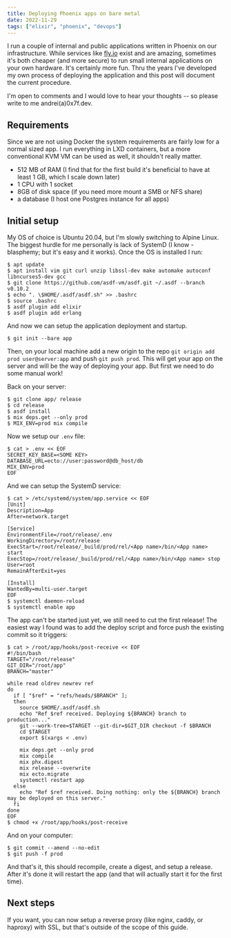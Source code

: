 ```yaml
---
title: Deploying Phoenix apps on bare metal
date: 2022-11-29
tags: ["elixir", "phoenix", "devops"]
---
```


I run a couple of internal and public applications written in Phoenix on our infrastructure. While services like [fly.io](https://fly.io) exist and are amazing, sometimes it's both cheaper (and more secure) to run small internal applications on your own hardware. It's certainly more fun. Thru the years I've developed my own process of deploying the application and this post will document the current procedure.

<!--more-->

I'm open to comments and I would love to hear your thoughts -- so please write to me andrei(a)0x7f.dev.

## Requirements

Since we are not using Docker the system requirements are fairly low for a normal sized app. I run everything in LXD containers, but a more conventional KVM VM can be used as well, it shouldn't really matter.

- 512 MB of RAM (I find that for the first build it's beneficial to have at least 1 GB, which I scale down later)
- 1 CPU with 1 socket
- 8GB of disk space (if you need more mount a SMB or NFS share)
- a database (I host one Postgres instance for all apps)

## Initial setup

My OS of choice is Ubuntu 20.04, but I'm slowly switching to Alpine Linux. The biggest hurdle for me personally is lack of SystemD (I know - blasphemy; but it's easy and it works). Once the OS is installed I run:

```shell
$ apt update
$ apt install vim git curl unzip libssl-dev make automake autoconf libncurses5-dev gcc
$ git clone https://github.com/asdf-vm/asdf.git ~/.asdf --branch v0.10.2
$ echo ". \$HOME/.asdf/asdf.sh" >> .bashrc
$ source .bashrc
$ asdf plugin add elixir
$ asdf plugin add erlang
```

And now we can setup the application deployment and startup.

```shell
$ git init --bare app
```

Then, on your local machine add a new origin to the repo `git origin add prod user@server:app` and push `git push prod`. This will get your app on the server and will be the way of deploying your app. But first we need to do some manual work!

Back on your server:

```shell
$ git clone app/ release
$ cd release
$ asdf install
$ mix deps.get --only prod
$ MIX_ENV=prod mix compile
```

Now we setup our `.env` file:

```shell
$ cat > .env << EOF
SECRET_KEY_BASE=<SOME KEY>
DATABASE_URL=ecto://user:password@db_host/db
MIX_ENV=prod
EOF
```

And we can setup the SystemD service:

```shell
$ cat > /etc/systemd/system/app.service << EOF
[Unit]
Description=App
After=network.target

[Service]
EnvironmentFile=/root/release/.env
WorkingDirectory=/root/release
ExecStart=/root/release/_build/prod/rel/<App name>/bin/<App name> start
ExecStop=/root/release/_build/prod/rel/<App name>/bin/<App name> stop
User=root
RemainAfterExit=yes

[Install]
WantedBy=multi-user.target
EOF
$ systemctl daemon-reload
$ systemctl enable app
```

The app can't be started just yet, we still need to cut the first release! The easiest way I found was to add the deploy script and force push the existing commit so it triggers:

```shell
$ cat > /root/app/hooks/post-receive << EOF
#!/bin/bash
TARGET="/root/release"
GIT_DIR="/root/app"
BRANCH="master"

while read oldrev newrev ref
do
  if [ "$ref" = "refs/heads/$BRANCH" ];
  then
    source $HOME/.asdf/asdf.sh
    echo "Ref $ref received. Deploying ${BRANCH} branch to production..."
    git --work-tree=$TARGET --git-dir=$GIT_DIR checkout -f $BRANCH
    cd $TARGET
    export $(xargs < .env)

    mix deps.get --only prod
    mix compile
    mix phx.digest
    mix release --overwrite
    mix ecto.migrate
    systemctl restart app
  else
    echo "Ref $ref received. Doing nothing: only the ${BRANCH} branch may be deployed on this server."
  fi
done
EOF
$ chmod +x /root/app/hooks/post-receive
```

And on your computer:

```shell
$ git commit --amend --no-edit
$ git push -f prod
```

And that's it, this should recompile, create a digest, and setup a release. After it's done it will restart the app (and that will actually start it for the first time).

## Next steps

If you want, you can now setup a reverse proxy (like nginx, caddy, or haproxy) with SSL, but that's outside of the scope of this guide.
